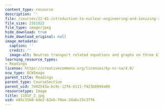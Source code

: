 ```yaml
---
content_type: resource
description: ''
file: /courses/22-01-introduction-to-nuclear-engineering-and-ionizing-radiation-fall-2016/e85c31b8bde262eb70ee24abc25c37f6_1101F_2.jpg
file_size: 2351022
file_type: image/jpeg
hide_download: true
hide_download_original: null
image_metadata:
  caption: ''
  credit: ''
  image-alt: Neutron transport related equations and graphs on three blackboards.
learning_resource_types:
- Readings
license: https://creativecommons.org/licenses/by-nc-sa/4.0/
ocw_type: OCWImage
parent_title: Readings
parent_type: CourseSection
parent_uid: 7d42543a-bc9c-12f6-6111-f423b8894a80
resourcetype: Image
title: 1101F_2.jpg
uid: e85c31b8-bde2-62eb-70ee-24abc25c37f6
---
```

